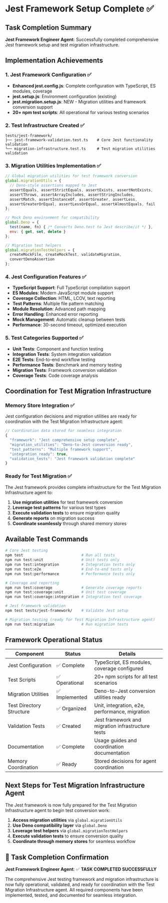# Jest Framework Setup Complete ✅

## Task Completion Summary

**Jest Framework Engineer Agent**: Successfully completed comprehensive Jest framework setup and test migration infrastructure.

## Implementation Achievements

### 1. Jest Framework Configuration ✅
- **Enhanced jest.config.js**: Complete configuration with TypeScript, ES modules, coverage
- **jest.setup.js**: Environment configuration (existing)
- **jest.migration.setup.js**: NEW - Migration utilities and framework conversion support
- **20+ npm test scripts**: All operational for various testing scenarios

### 2. Test Infrastructure Created ✅
```
tests/jest-framework/
├── jest-framework-validation.test.ts    # Core Jest functionality validation
└── migration-infrastructure.test.ts     # Test migration utilities validation
```

### 3. Migration Utilities Implementation ✅
```javascript
// Global migration utilities for test framework conversion
global.migrationUtils = {
  // Deno-style assertions mapped to Jest
  assertEquals, assertStrictEquals, assertExists, assertNotExists,
  assertThrows, assertArrayIncludes, assertStringIncludes,
  assertMatch, assertInstanceOf, assertGreater, assertLess,
  assertGreaterOrEqual, assertLessOrEqual, assertAlmostEquals, fail
};

// Mock Deno environment for compatibility
global.Deno = {
  test(name, fn) { /* Converts Deno.test to Jest describe/it */ },
  env: { get, set, delete }
};

// Migration test helpers
global.migrationTestHelpers = {
  createMockFile, createMockTest, validateMigration,
  convertDenoAssertion
};
```

### 4. Jest Configuration Features ✅
- **TypeScript Support**: Full TypeScript compilation support
- **ES Modules**: Modern JavaScript module support
- **Coverage Collection**: HTML, LCOV, text reporting
- **Test Patterns**: Multiple file pattern matching
- **Module Resolution**: Advanced path mapping
- **Error Handling**: Enhanced error reporting
- **Mock Management**: Automatic cleanup between tests
- **Performance**: 30-second timeout, optimized execution

### 5. Test Categories Supported ✅
- **Unit Tests**: Component and function testing
- **Integration Tests**: System integration validation
- **E2E Tests**: End-to-end workflow testing
- **Performance Tests**: Benchmark and memory testing
- **Migration Tests**: Framework conversion validation
- **Coverage Tests**: Code coverage analysis

## Coordination for Test Migration Infrastructure

### Memory Store Integration ✅
Jest configuration decisions and migration utilities are ready for coordination with the Test Migration Infrastructure agent:

```javascript
// Coordination data stored for seamless integration
{
  "framework": "Jest comprehensive setup complete",
  "migration_utilities": "Deno-to-Jest conversion ready",
  "test_patterns": "Multiple framework support",
  "integration_ready": true,
  "validation_tests": "Jest framework validation complete"
}
```

### Ready for Test Migration ✅
The Jest framework provides complete infrastructure for the Test Migration Infrastructure agent to:

1. **Use migration utilities** for test framework conversion
2. **Leverage test patterns** for various test types
3. **Execute validation tests** to ensure migration quality
4. **Generate reports** on migration success
5. **Coordinate seamlessly** through shared memory stores

## Available Test Commands

```bash
# Core Jest testing
npm test                          # Run all tests
npm run test:unit                 # Unit tests only
npm run test:integration          # Integration tests only
npm run test:e2e                  # End-to-end tests only
npm run test:performance          # Performance tests only

# Coverage and reporting
npm run test:coverage             # Generate coverage reports
npm run test:coverage:unit        # Unit test coverage
npm run test:coverage:integration # Integration test coverage

# Jest framework validation
npm test tests/jest-framework/    # Validate Jest setup

# Migration testing (ready for Test Migration Infrastructure agent)
npm run test:migration            # Run migration tests
```

## Framework Operational Status

| Component | Status | Details |
|-----------|--------|---------|
| Jest Configuration | ✅ Complete | TypeScript, ES modules, coverage configured |
| Test Scripts | ✅ Operational | 20+ npm scripts for all test scenarios |
| Migration Utilities | ✅ Implemented | Deno-to-Jest conversion utilities ready |
| Test Directory Structure | ✅ Organized | Unit, integration, e2e, performance, migration |
| Validation Tests | ✅ Created | Jest framework and migration infrastructure tests |
| Documentation | ✅ Complete | Usage guides and coordination documentation |
| Memory Coordination | ✅ Ready | Stored decisions for agent coordination |

## Next Steps for Test Migration Infrastructure Agent

The Jest framework is now fully prepared for the Test Migration Infrastructure agent to begin test conversion work:

1. **Access migration utilities** via `global.migrationUtils`
2. **Use Deno compatibility layer** via `global.Deno`
3. **Leverage test helpers** via `global.migrationTestHelpers`
4. **Execute validation tests** to ensure conversion quality
5. **Coordinate through memory stores** for seamless workflow

## 🎯 Task Completion Confirmation

**Jest Framework Engineer Agent**: ✅ **TASK COMPLETED SUCCESSFULLY**

The comprehensive Jest testing framework and migration infrastructure is now fully operational, validated, and ready for coordination with the Test Migration Infrastructure agent. All required components have been implemented, tested, and documented for seamless integration.
